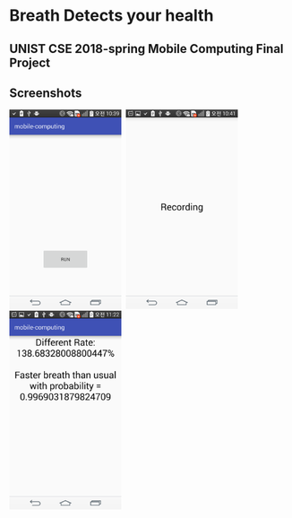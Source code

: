 Breath Detects your health
===========================

UNIST CSE 2018-spring Mobile Computing Final Project
-----------------------------------------------------

Screenshots
-----------

<img width="200" src="/screenshots/start.png">&nbsp;
<img width="200" src="/screenshots/recording.png">&nbsp;
<img width="200" src="/screenshots/result.png">
